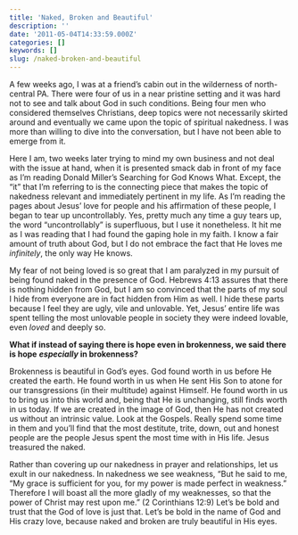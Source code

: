 ```yaml
---
title: 'Naked, Broken and Beautiful'
description: ''
date: '2011-05-04T14:33:59.000Z'
categories: []
keywords: []
slug: /naked-broken-and-beautiful
---
```


A few weeks ago, I was at a friend’s cabin out in the wilderness of north-central PA. There were four of us in a near pristine setting and it was hard not to see and talk about God in such conditions. Being four men who considered themselves Christians, deep topics were not necessarily skirted around and eventually we came upon the topic of spiritual nakedness. I was more than willing to dive into the conversation, but I have not been able to emerge from it.

Here I am, two weeks later trying to mind my own business and not deal with the issue at hand, when it is presented smack dab in front of my face as I’m reading Donald Miller’s Searching for God Knows What. Except, the “it” that I’m referring to is the connecting piece that makes the topic of nakedness relevant and immediately pertinent in my life. As I’m reading the pages about Jesus’ love for people and his affirmation of these people, I began to tear up uncontrollably. Yes, pretty much any time a guy tears up, the word “uncontrollably” is superfluous, but I use it nonetheless. It hit me as I was reading that I had found the gaping hole in my faith. I know a fair amount of truth about God, but I do not embrace the fact that He loves me _infinitely_, the only way He knows.

My fear of not being loved is so great that I am paralyzed in my pursuit of being found naked in the presence of God. Hebrews 4:13 assures that there is nothing hidden from God, but I am so convinced that the parts of my soul I hide from everyone are in fact hidden from Him as well. I hide these parts because I feel they are ugly, vile and unlovable. Yet, Jesus’ entire life was spent telling the most unlovable people in society they were indeed lovable, even _loved_ and deeply so.

**What if instead of saying there is hope even in brokenness, we said there is hope** **_especially_ in brokenness?**

Brokenness is beautiful in God’s eyes. God found worth in us before He created the earth. He found worth in us when He sent His Son to atone for our transgressions (in their multitude) against Himself. He found worth in us to bring us into this world and, being that He is unchanging, still finds worth in us today. If we are created in the image of God, then He has not created us without an intrinsic value. Look at the Gospels. Really spend some time in them and you’ll find that the most destitute, trite, down, out and honest people are the people Jesus spent the most time with in His life. Jesus treasured the naked.

Rather than covering up our nakedness in prayer and relationships, let us exult in our nakedness. In nakedness we see weakness, “But he said to me, “My grace is sufficient for you, for my power is made perfect in weakness.” Therefore I will boast all the more gladly of my weaknesses, so that the power of Christ may rest upon me.” (2 Corinthians 12:9) Let’s be bold and trust that the God of love is just that. Let’s be bold in the name of God and His crazy love, because naked and broken are truly beautiful in His eyes.
